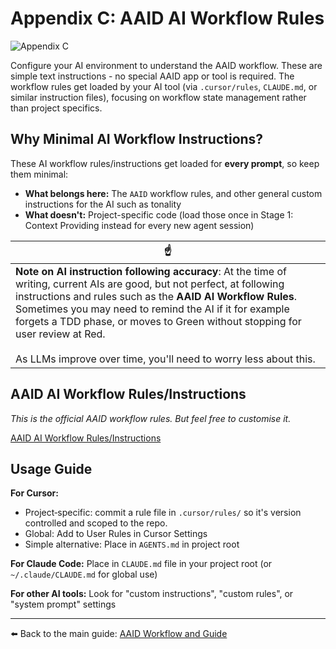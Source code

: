 # Appendix C: AAID AI Workflow Rules

![Appendix C](https://dev-to-uploads.s3.amazonaws.com/uploads/articles/34gja5j2umhsllvz3i7a.png)

Configure your AI environment to understand the AAID workflow. These are simple text instructions - no special AAID app or tool is required. The workflow rules get loaded by your AI tool (via `.cursor/rules`, `CLAUDE.md`, or similar instruction files), focusing on workflow state management rather than project specifics.

## Why Minimal AI Workflow Instructions?

These AI workflow rules/instructions get loaded for **every prompt**, so keep them minimal:

- **What belongs here:** The `AAID` workflow rules, and other general custom instructions for the AI such as tonality
- **What doesn't:** Project-specific code (load those once in Stage 1: Context Providing instead for every new agent session)

| ☝️                                                                                                                                                                                                                                                                                                                                                                                                          |
| ----------------------------------------------------------------------------------------------------------------------------------------------------------------------------------------------------------------------------------------------------------------------------------------------------------------------------------------------------------------------------------------------------------- |
| **Note on AI instruction following accuracy**: At the time of writing, current AIs are good, but not perfect, at following instructions and rules such as the **AAID AI Workflow Rules**. Sometimes you may need to remind the AI if it for example forgets a TDD phase, or moves to Green without stopping for user review at Red.<br><br>As LLMs improve over time, you'll need to worry less about this. |

## AAID AI Workflow Rules/Instructions

_This is the official AAID workflow rules. But feel free to customise it._

[AAID AI Workflow Rules/Instructions](../rules/aaid/aaid-development-rules.mdc)

## Usage Guide

**For Cursor:**

- Project‑specific: commit a rule file in `.cursor/rules/` so it's version controlled and scoped to the repo.
- Global: Add to User Rules in Cursor Settings
- Simple alternative: Place in `AGENTS.md` in project root

**For Claude Code:**
Place in `CLAUDE.md` file in your project root (or `~/.claude/CLAUDE.md` for global use)

**For other AI tools:**
Look for "custom instructions", "custom rules", or "system prompt" settings

---

⬅️ Back to the main guide: [AAID Workflow and Guide](../docs/aidd-workflow.md)
